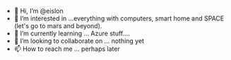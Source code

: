 - 👋 Hi, I’m @eislon
- 👀 I’m interested in ...everything with computers, smart home and  SPACE (let's go to mars and beyond).
- 🌱 I’m currently learning ...  Azure stuff....
- 💞️ I’m looking to collaborate on ... nothing yet
- 📫 How to reach me ... perhaps later

<!---
eislon/eislon is a ✨ special ✨ repository because its `README.md` (this file) appears on your GitHub profile.
You can click the Preview link to take a look at your changes.
--->
